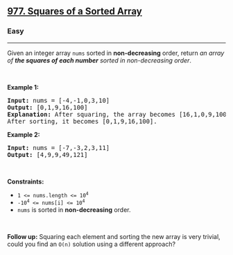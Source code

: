 <h2><a href="https://leetcode.com/problems/squares-of-a-sorted-array/">977. Squares of a Sorted Array</a></h2><h3>Easy</h3><hr><div style="user-select: auto;"><p style="user-select: auto;">Given an integer array <code style="user-select: auto;">nums</code> sorted in <strong style="user-select: auto;">non-decreasing</strong> order, return <em style="user-select: auto;">an array of <strong style="user-select: auto;">the squares of each number</strong> sorted in non-decreasing order</em>.</p>

<p style="user-select: auto;">&nbsp;</p>
<p style="user-select: auto;"><strong style="user-select: auto;">Example 1:</strong></p>

<pre style="user-select: auto;"><strong style="user-select: auto;">Input:</strong> nums = [-4,-1,0,3,10]
<strong style="user-select: auto;">Output:</strong> [0,1,9,16,100]
<strong style="user-select: auto;">Explanation:</strong> After squaring, the array becomes [16,1,0,9,100].
After sorting, it becomes [0,1,9,16,100].
</pre>

<p style="user-select: auto;"><strong style="user-select: auto;">Example 2:</strong></p>

<pre style="user-select: auto;"><strong style="user-select: auto;">Input:</strong> nums = [-7,-3,2,3,11]
<strong style="user-select: auto;">Output:</strong> [4,9,9,49,121]
</pre>

<p style="user-select: auto;">&nbsp;</p>
<p style="user-select: auto;"><strong style="user-select: auto;">Constraints:</strong></p>

<ul style="user-select: auto;">
	<li style="user-select: auto;"><code style="user-select: auto;"><span style="user-select: auto;">1 &lt;= nums.length &lt;= </span>10<sup style="user-select: auto;">4</sup></code></li>
	<li style="user-select: auto;"><code style="user-select: auto;">-10<sup style="user-select: auto;">4</sup> &lt;= nums[i] &lt;= 10<sup style="user-select: auto;">4</sup></code></li>
	<li style="user-select: auto;"><code style="user-select: auto;">nums</code> is sorted in <strong style="user-select: auto;">non-decreasing</strong> order.</li>
</ul>

<p style="user-select: auto;">&nbsp;</p>
<strong style="user-select: auto;">Follow up:</strong> Squaring each element and sorting the new array is very trivial, could you find an <code style="user-select: auto;">O(n)</code> solution using a different approach?</div>